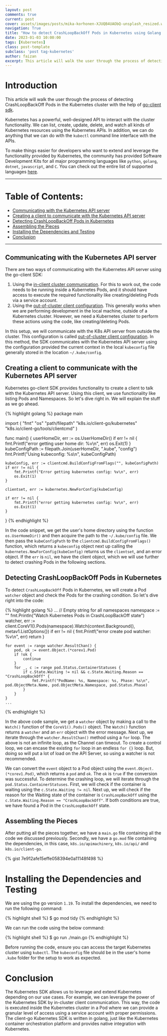 ```yaml
---
layout: post
comments: true
current: post
cover: assets/images/posts/mika-korhonen-XJUQB4UAObQ-unsplash_resized.webp
navigation: True
title: "How to detect CrashLoopBackOff Pods in Kubernetes using Golang SDK"
date: 2023-01-03 10:00:00
tags: [Kubernetes]
class: post-template
subclass: 'post tag-kubernetes'
author: faizan
excerpt: This article will walk the user through the process of detecting CrashLoopBackOff Pods in Kubernetes using Golang client SDK.
---
```


# Introduction

This article will walk the user through the process of detecting CrashLoopBackOff Pods in the Kubernetes cluster with the help of [go-client sdk](https://github.com/kubernetes/client-go/).

Kubernetes has a powerful, well-designed API to interact with the cluster functionality. We can list, create, update, delete, and watch all kinds of Kubernetes resources using the Kubernetes APIs. In addition, we can do anything that we can do with the `kubectl` command line interface with the APIs. 

To make things easier for developers who want to extend and leverage the functionality provided by Kubernetes, the community has provided Software Development Kits for all major programming languages like `python`, `golang`, `dotnet`, `javascript`, and `C`. You can check out the entire list of supported languages [here](https://kubernetes.io/docs/reference/using-api/client-libraries/).

***
# Table of Contents:

* [Communicating with the Kubernetes API server](#communicating-with-the-kubernetes-api-server)
* [Creating a client to communicate with the Kubernetes API server](#creating-a-client-to-communicate-with-the-kubernetes-api-server)
* [Detecting CrashLoopBackOff Pods in Kubernetes](#detecting-crashloopbackoff-pods-in-kubernetes)
* [Assembling the Pieces](#assembling-the-pieces)
* [Installing the Dependencies and Testing](#installing-the-dependencies-and-testing)
* [Conclusion](#conclusion)

***

## Communicating with the Kubernetes API server

There are two ways of communicating with the Kubernetes API server using the go-client SDK:

1. Using the [in-client cluster communication](https://github.com/kubernetes/client-go/blob/master/examples/in-cluster-client-configuration/main.go). For this to work out, the code needs to be running inside a Kubernetes Pods, and it should have access to execute the required functionality like creating/deleting Pods via a service account.
2. Using the [out-of-cluster client configuration](https://github.com/kubernetes/client-go/blob/master/examples/out-of-cluster-client-configuration/main.go). This generally works when we are performing development in the local machine, outside of a Kubernetes cluster. However, we need a Kubernetes cluster to perform these actions using the code, like creating/deleting Pods. 

In this setup, we will communicate with the K8s API server from outside the cluster. This configuration is called [out-of-cluster client configuration](https://github.com/kubernetes/client-go/blob/master/examples/out-of-cluster-client-configuration/main.go). In this method, the SDK communicates with the Kubernetes API server using the configuration provided the current context in the local `kubeconfig` file generally stored in the location `~/.kube/config`.

## Creating a client to communicate with the Kubernetes API server

Kubernetes go-client SDK provides functionality to create a client to talk with the Kubernetes API server. Using this client, we use functionality like listing Pods and Namespaces. So let's dive right in. We will explain the stuff as we go ahead.

{% highlight golang %}
package main

import (
    "fmt"
    "os"
    "path/filepath"
    "k8s.io/client-go/kubernetes"
    "k8s.io/client-go/tools/clientcmd"
)

func main() {
    userHomeDir, err := os.UserHomeDir()
    if err != nil {
        fmt.Printf("error getting user home dir: %v\n", err)
        os.Exit(1)
    }
    kubeConfigPath := filepath.Join(userHomeDir, ".kube", "config")
    fmt.Printf("Using kubeconfig: %s\n", kubeConfigPath)

    kubeConfig, err := clientcmd.BuildConfigFromFlags("", kubeConfigPath)
    if err != nil {
        fmt.Printf("Error getting kubernetes config: %v\n", err)
        os.Exit(1)
    }

    clientset, err := kubernetes.NewForConfig(kubeConfig)

    if err != nil {
        fmt.Printf("error getting kubernetes config: %v\n", err)
        os.Exit(1)
    }
}
{% endhighlight %}

In the code snippet, we get the user's home directory using the function `os.UserHomeDir()` and then acquire the path to the `~/.kube/config` file. We then pass the `kubeConfigPath` to the `clientcmd.BuildConfigFromFlags()` function, which returns a `kubeconfig` object next up calling the `kubernetes.NewForConfig(kubeConfig)` returns us the `clientset`, and an error object. If the `err` is `nil`, we have the client object, which we will use further to detect crashing Pods in the following sections.

## Detecting CrashLoopBackOff Pods in Kubernetes

To detect `CrashLoopBackOff` Pods in Kubernetes, we will create a Pod `watcher` object and check the Pods for the crashing condition. So let's dive right into the code:

{% highlight golang %}
    ...
    // Empty string for all namespaces
    namespace := ""
    fmt.Println("Watch Kubernetes Pods in CrashLoopBackOff state")
    watcher, err := client.CoreV1().Pods(namespace).Watch(context.Background(), metav1.ListOptions{})
    if err != nil {
        fmt.Printf("error create pod watcher: %v\n", err)
        return
    }

    for event := range watcher.ResultChan() {
        pod, ok := event.Object.(*corev1.Pod)
        if !ok {
            continue
        }
        for _, c := range pod.Status.ContainerStatuses {
            if c.State.Waiting != nil && c.State.Waiting.Reason == "CrashLoopBackOff" {
                fmt.Printf("PodName: %s, Namespace: %s, Phase: %s\n", pod.ObjectMeta.Name, pod.ObjectMeta.Namespace, pod.Status.Phase)
            }
        }
    }
    ...
{% endhighlight %}

In the above code sample, we get a `watcher` object by making a call to the `Watch()` function of the `CoreV1().Pods()` object. The `Watch()` function returns a `watcher` and an `err` object with the error message. Next up, we iterate through the `watcher.ResultChan()` method using a `for` loop. The above is not an infinite loop, as the Channel can timeout. To create a control loop, we can encase the existing `for` loop in an endless `for {}` loop. But, doing so will put a lot of load on the API Server, so using a watcher is not recommended. 

We can convert the `event` object to a Pod object using the `event.Object.(*corev1.Pod)`, which returns a `pod` and `ok`. The `ok` is `true` if the conversion was successful. To determine the crashing loop, we will iterate through the `pod.Status.ContainerStatuses`. First, we will check if the container is waiting using the `c.State.Waiting != nil`. Next up, we will check if the reason for the Waiting state of the container is `CrashLoopBackOff` using the `c.State.Waiting.Reason == "CrashLoopBackOff"`. If both conditions are true, we have found a Pod in the `CrashLoopBackOff` state.

## Assembling the Pieces

After putting all the pieces together, we have a `main.go` file containing all the code we discussed previously. Secondly, we have a `go.mod` file containing the dependencies, in this case, `k8s.io/apimachinery`, `k8s.io/api/` and `k8s.io/client-go`.

{% gist 7e912afe15effe058394e0a11148f498 %}

# Installing the Dependencies and Testing

We are using the go version `1.19`. To install the dependencies, we need to run the following command:

{% highlight shell %}
$ go mod tidy
{% endhighlight %}

We can run the code using the below command:

{% highlight shell %}
$ go run ./main.go
{% endhighlight %}

Before running the code, ensure you can access the target Kubernetes cluster using `kubectl`. The `kubeconfig` file should be in the user's home `.kube` folder for the setup to work as expected.

# Conclusion

The Kubernetes SDK allows us to leverage and extend Kubernetes depending on our use cases. For example, we can leverage the power of the Kubernetes SDK by in-cluster client communication. This way, the code is executed inside the Kubernetes cluster in a Pod where we can provide a granular level of access using a service account with proper permissions. The client-go Kubernetes SDK is written in golang, just like the Kubernetes container orchestration platform and provides native integration with Kubernetes.
